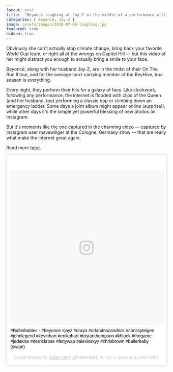 ```yaml
---
layout: post
title:  "Beyoncé laughing at Jay-Z in the middle of a performance will give you life"
categories: [ Beyoncé, Jay-Z ]
image: assets/images/2018-07-08-laughing.jpg
featured: true
hidden: true
---
```

Obviously she can't actually stop climate change, bring back your favorite World Cup team, or right all of the wrongs on Capitol Hill — but this video of her might distract you enough to actually bring a smile to your face.

Beyoncé, along with her husband Jay-Z, are in the midst of their On The Run II tour, and for the average card-carrying member of the BeyHive, tour season is everything. 

Every night, they perform their hits for a galaxy of fans. Like clockwork, following any performance, the internet is flooded with clips of the Queen (and her husband, too) performing a classic bop or climbing down an emergency ladder. Some days a joint album might appear online (surprise!), while other days it's the simple yet powerful blessing of new photos on Instagram. 

But it's moments like the one captured in the charming video — captured by Instagram user mavawillger at the Cologne, Germany show — that are really what make the internet great again.

Read more [here](https://mashable.com/2018/07/07/beyonce-jay-z-beautiful-video/#cuMYgI8ahSq9).

<blockquote class="instagram-media" data-instgrm-captioned data-instgrm-permalink="https://www.instagram.com/p/BkxWHjcgo4p/" data-instgrm-version="8" style=" background:#FFF; border:0; border-radius:3px; box-shadow:0 0 1px 0 rgba(0,0,0,0.5),0 1px 10px 0 rgba(0,0,0,0.15); margin: 1px; max-width:658px; padding:0; width:99.375%; width:-webkit-calc(100% - 2px); width:calc(100% - 2px);"><div style="padding:8px;"> <div style=" background:#F8F8F8; line-height:0; margin-top:40px; padding:50% 0; text-align:center; width:100%;"> <div style=" background:url(data:image/png;base64,iVBORw0KGgoAAAANSUhEUgAAACwAAAAsCAMAAAApWqozAAAABGdBTUEAALGPC/xhBQAAAAFzUkdCAK7OHOkAAAAMUExURczMzPf399fX1+bm5mzY9AMAAADiSURBVDjLvZXbEsMgCES5/P8/t9FuRVCRmU73JWlzosgSIIZURCjo/ad+EQJJB4Hv8BFt+IDpQoCx1wjOSBFhh2XssxEIYn3ulI/6MNReE07UIWJEv8UEOWDS88LY97kqyTliJKKtuYBbruAyVh5wOHiXmpi5we58Ek028czwyuQdLKPG1Bkb4NnM+VeAnfHqn1k4+GPT6uGQcvu2h2OVuIf/gWUFyy8OWEpdyZSa3aVCqpVoVvzZZ2VTnn2wU8qzVjDDetO90GSy9mVLqtgYSy231MxrY6I2gGqjrTY0L8fxCxfCBbhWrsYYAAAAAElFTkSuQmCC); display:block; height:44px; margin:0 auto -44px; position:relative; top:-22px; width:44px;"></div></div> <p style=" margin:8px 0 0 0; padding:0 4px;"> <a href="https://www.instagram.com/p/BkxWHjcgo4p/" style=" color:#000; font-family:Arial,sans-serif; font-size:14px; font-style:normal; font-weight:normal; line-height:17px; text-decoration:none; word-wrap:break-word;" target="_blank">#Ballerbabies - #beyonce #jayz #draya #orlandoscandrick #chrissyteigen #johnlegend #kevinhart #enikohart #tristanthompson #khloek #thegame #jadakiss #derrickrose #fettywap #alexisskyy #chrisbrown #ballerbaby (swipe)</a></p> <p style=" color:#c9c8cd; font-family:Arial,sans-serif; font-size:14px; line-height:17px; margin-bottom:0; margin-top:8px; overflow:hidden; padding:8px 0 7px; text-align:center; text-overflow:ellipsis; white-space:nowrap;">A post shared by <a href="https://www.instagram.com/balleralert/" style=" color:#c9c8cd; font-family:Arial,sans-serif; font-size:14px; font-style:normal; font-weight:normal; line-height:17px;" target="_blank"> Baller Alert</a> (@balleralert) on <time style=" font-family:Arial,sans-serif; font-size:14px; line-height:17px;" datetime="2018-07-03T13:22:29+00:00">Jul 3, 2018 at 6:22am PDT</time></p></div></blockquote> <script async defer src="//www.instagram.com/embed.js"></script>